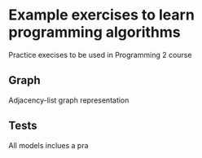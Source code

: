 # Example exercises to learn programming algorithms

Practice execises to be used in Programming 2 course

## Graph

Adjacency-list graph representation


## Tests

All models inclues a pra